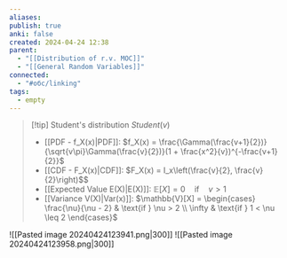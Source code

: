 ```yaml
---
aliases: 
publish: true
anki: false
created: 2024-04-24 12:38
parent:
  - "[[Distribution of r.v. MOC]]"
  - "[[General Random Variables]]"
connected:
  - "#обс/linking"
tags:
  - empty
---
```

> [!tip] Student's distribution $Student(v)$
> - [[PDF - f_X(x)|PDF]]: $f_X(x) = \frac{\Gamma(\frac{v+1}{2})}{\sqrt{v\pi}\Gamma(\frac{v}{2})}(1 + \frac{x^2}{v})^{-\frac{v+1}{2}}$
> - [[CDF - F_X(x)|CDF]]: $F_X(x) = I_x\left(\frac{v}{2}, \frac{v}{2}\right)$$
> - [[Expected Value E(X)|E(X)]]: $\mathbb{E}[X] = 0 \quad \text{if} \quad v > 1$
> - [[Variance V(X)|Var(x)]]: $\mathbb{V}[X] = \begin{cases}  \frac{\nu}{\nu - 2} & \text{if } \nu > 2 \\ \infty & \text{if } 1 < \nu \leq 2 \end{cases}$

![[Pasted image 20240424123941.png|300]]
![[Pasted image 20240424123958.png|300]]